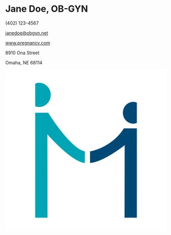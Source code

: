 # Jane Doe, OB-GYN
(402) 123-4567

janedoe@obgyn.net

www.pregnancy.com

8910 Ona Street

Omaha, NE 68114

![picture](./images/malone-icon-512.png)
